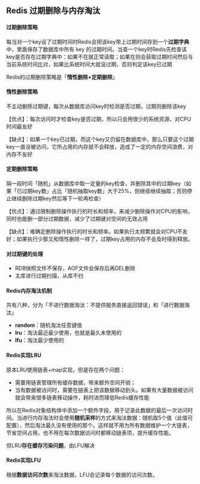 ## Redis 过期删除与内存淘汰

#### 过期删除策略

每当对一个key设了过期时间时Redis会把该key带上过期时间存到一个**过期字典**中，里面保存了数据库中所有 key 的过期时间。当查一个key时Redis先检查该key是否存在过期字典中：如果不在就正常读取；如果在则会获取过期时间然后与当前系统时间比对，如果比系统时间大就没过期，否则判定该key已过期

Redis的过期删除策略是「**惰性删除+定期删除**」

#### 惰性删除策略

不主动删除过期键，每次从数据库访问key时检测是否过期，过期则删除该key

【优点】：每次访问时才检查key是否过期，所以只会用很少的系统资源，对CPU时间最友好

【缺点】：如果一个key已过期，而这个key又仍留在数据库中，那么只要这个过期key一直没被访问，它所占用的内存就不会释放，造成了一定的内存空间浪费，对内存不友好

#### 定期删除策略

隔一段时间「随机」从数据库中取一定量的key检查，并删除其中的过期key（如果「已过期key数」占比「随机抽取key数」大于25%，则继续继续抽取；否则停止继续删除过期key然后等下一轮再检查）

【优点】：通过限制删除操作执行的时长和频率，来减少删除操作对CPU的影响，同时也能删一部分过期数据，减少了过期键对空间的无效占用

【缺点】：难确定删除操作执行的时长和频率。如果执行太频繁就会对CPU不友好；如果执行少那又和惰性删除一样了，过期key占用的内存不会及时得到释放。

#### 对过期键的处理

- RDB快照文件不保存，AOF文件会保存后再DEL删除
- 主库进行过期扫描，从库不扫



#### Redis内存淘汰机制

共有八种，分为「不进行数据淘汰：不提供服务直接返回错误」和「进行数据淘汰」

- **random**：随机淘汰任意键值
- **lru**：淘汰最近最少使用，也就是最久未使用的
- **lfu**：淘汰最少使用的



#### Redis实现LRU

原本LRU使用链表+map实现，但是存在两个问题：

- 需要用链表管理所有缓存数据，带来额外空间开销；
- 当有数据被访问时，需要在链表上把该数据移动到头。如果有大量数据被访问就会带来很多链表移动操作，耗时进而降低Redis缓存性能

所以在Redis对象结构体中添加一个额外字段，用于记录此数据的最后一次访问时间。当进行内存淘汰时会使用**随机采样**的方式来淘汰数据：随机取5个值（此值可配置），然后淘汰最久没有使用的那个。这样就不用为所有数据维护一个大链表，节省空间占用，也不用在每次数据访问时都移动链表项，提升缓存性能。

但LRU**存在缓存污染问题**，由LFU解决

#### Redis实现LFU

根据**数据访问次数**来淘汰数据，LFU会记录每个数据的访问次数。